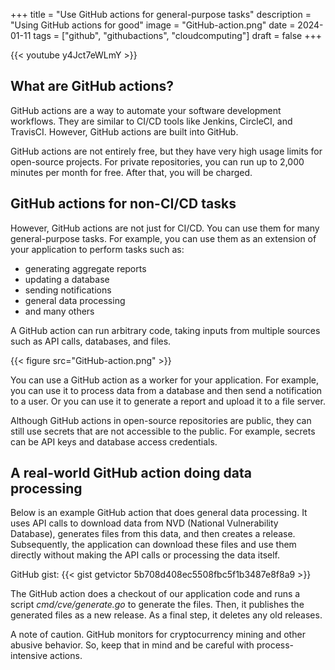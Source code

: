 +++
title = "Use GitHub actions for general-purpose tasks"
description = "Using GitHub actions for good"
image = "GitHub-action.png"
date = 2024-01-11
tags = ["github", "githubactions", "cloudcomputing"]
draft = false
+++

{{< youtube y4Jct7eWLmY >}}

## What are GitHub actions?

GitHub actions are a way to automate your software development workflows. They are similar to CI/CD tools like Jenkins, CircleCI,
and TravisCI. However, GitHub actions are built into GitHub.

GitHub actions are not entirely free, but they have very high usage limits for open-source projects. For private repositories, you can
run up to 2,000 minutes per month for free. After that, you will be charged.

## GitHub actions for non-CI/CD tasks

However, GitHub actions are not just for CI/CD. You can use them for many general-purpose tasks. For example, you can use them as an
extension of your application to perform tasks such as:

- generating aggregate reports
- updating a database
- sending notifications
- general data processing
- and many others

A GitHub action can run arbitrary code, taking inputs from multiple sources such as API calls, databases, and files.

{{< figure src="GitHub-action.png" >}}

You can use a GitHub action as a worker for your application. For example, you can use it to process data from a database and then
send a notification to a user. Or you can use it to generate a report and upload it to a file server.

Although GitHub actions in open-source repositories are public, they can still use secrets that are not accessible to the public.
For example, secrets can be API keys and database access credentials.

## A real-world GitHub action doing data processing

Below is an example GitHub action that does general data processing. It uses API calls to download data from NVD (National Vulnerability
Database), generates files from this data, and then creates a release. Subsequently, the application can download these files and use them
directly without making the API calls or processing the data itself.

GitHub gist:
{{< gist getvictor 5b708d408ec5508fbc5f1b3487e8f8a9 >}}

The GitHub action does a checkout of our application code and runs a script *cmd/cve/generate.go* to generate the files. Then, it publishes
the generated files as a new release. As a final step, it deletes any old releases.

A note of caution. GitHub monitors for cryptocurrency mining and other abusive behavior. So, keep that in mind and be careful with
process-intensive actions.
